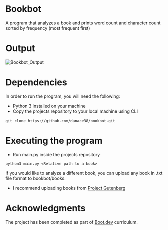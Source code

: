 # Bookbot
A program that analyzes a book and prints word count and character count sorted by frequency (most frequent first)

# Output

![Bookbot_Output](https://github.com/user-attachments/assets/3f8b2ae9-d47e-424d-9b4a-7f9a99d48185)

# Dependencies

In order to run the program, you will need the following:

* Python 3 installed on your machine
* Copy the projects repository to your local machine using CLI

```
git clone https://github.com/danace38/bookbot.git
```

# Executing the program

* Run main.py inside the projects repository

```
python3 main.py <Relative path to a book>
```

If you would like to analyze a different book, you can upload any book in .txt file format to bookbot/books.

* I recommend uploading books from [Project Gutenberg](https://www.gutenberg.org/)

# Acknowledgments

The project has been completed as part of [Boot.dev](https://boot.dev)
curriculum.